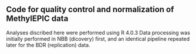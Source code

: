## Code for quality control and normalization of MethylEPIC data

Analyses discribed here were performed using R 4.0.3 Data processing was initially performed in NBB (dicovery) first, and an identical pipeline repeated later for the BDR (replication) data.
